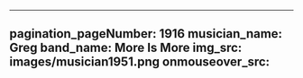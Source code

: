 ------
pagination_pageNumber: 1916
musician_name: Greg
band_name: More Is More
img_src: images/musician1951.png
onmouseover_src: 
------